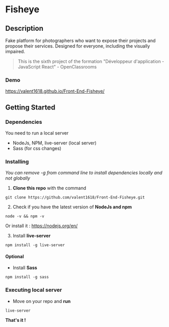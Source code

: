 # Fisheye

## Description

Fake platform for photographers who want to expose their projects and propose their services.
Designed for everyone, including the visually impaired.

> This is the sixth project of the formation "Développeur d'application - JavaScript React" - OpenClassrooms

### Demo

<https://valent1618.github.io/Front-End-Fisheye/>

## Getting Started

### Dependencies

You need to run a local server

- NodeJs, NPM, live-server (local server)
- Sass (for css changes)

### Installing

*You can remove -g from command line to install dependencies locally and not globally*

1. **Clone this repo** with the command

```
git clone https://github.com/valent1618/Front-End-Fisheye.git
```

2. Check if you have the latest version of **NodeJs and npm**

```
node -v && npm -v
```

Or install it : <https://nodejs.org/en/>

3. Install **live-server**

```
npm install -g live-server
```

#### Optional

- Install **Sass**

```
npm install -g sass
```

### Executing local server

- Move on your repo and **run**

```
live-server
```

**That's it !**
